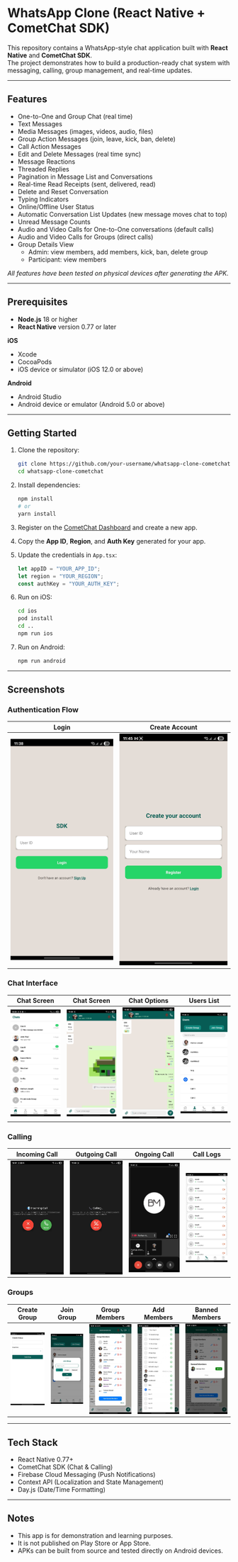 # WhatsApp Clone (React Native + CometChat SDK)

This repository contains a WhatsApp-style chat application built with **React Native** and **CometChat SDK**.  
The project demonstrates how to build a production-ready chat system with messaging, calling, group management, and real-time updates.

---

## Features

- One-to-One and Group Chat (real time)
- Text Messages
- Media Messages (images, videos, audio, files)
- Group Action Messages (join, leave, kick, ban, delete)
- Call Action Messages
- Edit and Delete Messages (real time sync)
- Message Reactions
- Threaded Replies
- Pagination in Message List and Conversations
- Real-time Read Receipts (sent, delivered, read)
- Delete and Reset Conversation
- Typing Indicators
- Online/Offline User Status
- Automatic Conversation List Updates (new message moves chat to top)
- Unread Message Counts
- Audio and Video Calls for One-to-One conversations (default calls)
- Audio and Video Calls for Groups (direct calls)
- Group Details View
  - Admin: view members, add members, kick, ban, delete group
  - Participant: view members

_All features have been tested on physical devices after generating the APK._

---

## Prerequisites

- **Node.js** 18 or higher  
- **React Native** version 0.77 or later  

**iOS**  
- Xcode  
- CocoaPods  
- iOS device or simulator (iOS 12.0 or above)  

**Android**  
- Android Studio  
- Android device or emulator (Android 5.0 or above)  

---

## Getting Started

1. Clone the repository:
   ```bash
   git clone https://github.com/your-username/whatsapp-clone-cometchat.git
   cd whatsapp-clone-cometchat
   ```

2. Install dependencies:
   ```bash
   npm install
   # or
   yarn install
   ```

3. Register on the [CometChat Dashboard](https://app.cometchat.com/) and create a new app.

4. Copy the **App ID**, **Region**, and **Auth Key** generated for your app.

5. Update the credentials in `App.tsx`:
   ```typescript
   let appID = "YOUR_APP_ID";
   let region = "YOUR_REGION";
   const authKey = "YOUR_AUTH_KEY";
   ```

6. Run on iOS:
   ```bash
   cd ios
   pod install
   cd ..
   npm run ios
   ```

7. Run on Android:
   ```bash
   npm run android
   ```

---

## Screenshots

### Authentication Flow
| Login | Create Account |
|-------|----------------|
| ![Login](./Screenshots/Login.jpg) | ![CreateAccount](./Screenshots/CreateAccount.jpg) |

### Chat Interface
| Chat Screen | Chat Screen | Chat Options | Users List |
|-------------|-------------|--------------|------------|
| ![ChatScreen](./Screenshots/Conversations.jpg) | ![ChatScreen](./Screenshots/ChatScreen.jpg) | ![ChatScreenMore](./Screenshots/ChatScreenMore.jpg) | ![Users](./Screenshots/Users.jpg) |

### Calling
| Incoming Call | Outgoing Call | Ongoing Call | Call Logs |
|---------------|---------------|--------------|-----------|
| ![IncomingCall](./Screenshots/IncomingCall.jpg) | ![OutgoingCallScreen](./Screenshots/OutgoingCallScreen.jpg) | ![OngoingCallScreen](./Screenshots/OngoingCallScreen.jpg) | ![CallLogs](./Screenshots/CallLogs.jpg) |

### Groups
| Create Group | Join Group | Group Members | Add Members | Banned Members |
|--------------|------------|----------------|-------------|----------------|
| ![CreateGroup](./Screenshots/CreateGoup.jpg) | ![JoinGroup](./Screenshots/JoinGroup.jpg) | ![GroupMembers](./Screenshots/GroupMembers.jpg) | ![AddMembersToGroup](./Screenshots/AddMembersToGroup.jpg) | ![BannedMembers](./Screenshots/BannedMembers.jpg) |


---

## Tech Stack

- React Native 0.77+
- CometChat SDK (Chat & Calling)
- Firebase Cloud Messaging (Push Notifications)
- Context API (Localization and State Management)
- Day.js (Date/Time Formatting)

---

## Notes

- This app is for demonstration and learning purposes.  
- It is not published on Play Store or App Store.  
- APKs can be built from source and tested directly on Android devices.  
